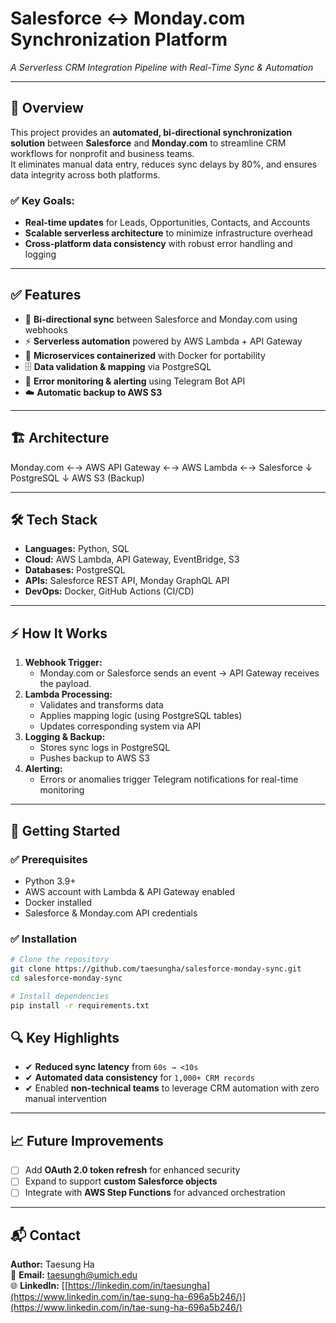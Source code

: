 # Salesforce ↔ Monday.com Synchronization Platform  
_A Serverless CRM Integration Pipeline with Real-Time Sync & Automation_

---

## 📌 Overview
This project provides an **automated, bi-directional synchronization solution** between **Salesforce** and **Monday.com** to streamline CRM workflows for nonprofit and business teams.  
It eliminates manual data entry, reduces sync delays by 80%, and ensures data integrity across both platforms.

### ✅ Key Goals:
- **Real-time updates** for Leads, Opportunities, Contacts, and Accounts
- **Scalable serverless architecture** to minimize infrastructure overhead
- **Cross-platform data consistency** with robust error handling and logging

---

## ✅ Features
- 🔄 **Bi-directional sync** between Salesforce and Monday.com using webhooks
- ⚡ **Serverless automation** powered by AWS Lambda + API Gateway
- 🐳 **Microservices containerized** with Docker for portability
- 🗄️ **Data validation & mapping** via PostgreSQL
- 🔔 **Error monitoring & alerting** using Telegram Bot API
- ☁️ **Automatic backup to AWS S3**

---

## 🏗️ Architecture
Monday.com ←→ AWS API Gateway ←→ AWS Lambda ←→ Salesforce
                                    ↓
                                    PostgreSQL
                                    ↓
                                    AWS S3 (Backup)

---

## 🛠 Tech Stack
- **Languages:** Python, SQL  
- **Cloud:** AWS Lambda, API Gateway, EventBridge, S3  
- **Databases:** PostgreSQL  
- **APIs:** Salesforce REST API, Monday GraphQL API  
- **DevOps:** Docker, GitHub Actions (CI/CD)  

---

## ⚡ How It Works
1. **Webhook Trigger:**  
   - Monday.com or Salesforce sends an event → API Gateway receives the payload.
2. **Lambda Processing:**  
   - Validates and transforms data  
   - Applies mapping logic (using PostgreSQL tables)  
   - Updates corresponding system via API  
3. **Logging & Backup:**  
   - Stores sync logs in PostgreSQL  
   - Pushes backup to AWS S3  
4. **Alerting:**  
   - Errors or anomalies trigger Telegram notifications for real-time monitoring  

---

## 🚀 Getting Started

### ✅ Prerequisites
- Python 3.9+
- AWS account with Lambda & API Gateway enabled
- Docker installed
- Salesforce & Monday.com API credentials

### ✅ Installation
```bash
# Clone the repository
git clone https://github.com/taesungha/salesforce-monday-sync.git
cd salesforce-monday-sync

# Install dependencies
pip install -r requirements.txt
```

## 🔍 Key Highlights
- ✔ **Reduced sync latency** from `60s → <10s`  
- ✔ **Automated data consistency** for `1,000+ CRM records`  
- ✔ Enabled **non-technical teams** to leverage CRM automation with zero manual intervention  

---

## 📈 Future Improvements
- [ ] Add **OAuth 2.0 token refresh** for enhanced security  
- [ ] Expand to support **custom Salesforce objects**  
- [ ] Integrate with **AWS Step Functions** for advanced orchestration  

---

## 📬 Contact
**Author:** Taesung Ha  
📧 **Email:** [taesungh@umich.edu](mailto:taesungh@umich.edu)  
🌐 **LinkedIn:** [[https://linkedin.com/in/taesungha](https://www.linkedin.com/in/tae-sung-ha-696a5b246/)](https://www.linkedin.com/in/tae-sung-ha-696a5b246/) 
